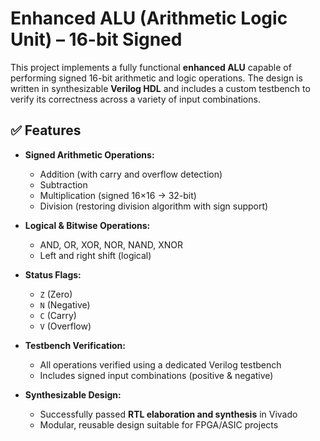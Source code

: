 # Enhanced ALU (Arithmetic Logic Unit) – 16-bit Signed

This project implements a fully functional **enhanced ALU** capable of performing signed 16-bit arithmetic and logic operations. The design is written in synthesizable **Verilog HDL** and includes a custom testbench to verify its correctness across a variety of input combinations.

## ✅ Features

- **Signed Arithmetic Operations:**
  - Addition (with carry and overflow detection)
  - Subtraction
  - Multiplication (signed 16×16 → 32-bit)
  - Division (restoring division algorithm with sign support)

- **Logical & Bitwise Operations:**
  - AND, OR, XOR, NOR, NAND, XNOR
  - Left and right shift (logical)

- **Status Flags:**
  - `Z` (Zero)
  - `N` (Negative)
  - `C` (Carry)
  - `V` (Overflow)

- **Testbench Verification:**
  - All operations verified using a dedicated Verilog testbench
  - Includes signed input combinations (positive & negative)

- **Synthesizable Design:**
  - Successfully passed **RTL elaboration and synthesis** in Vivado
  - Modular, reusable design suitable for FPGA/ASIC projects





